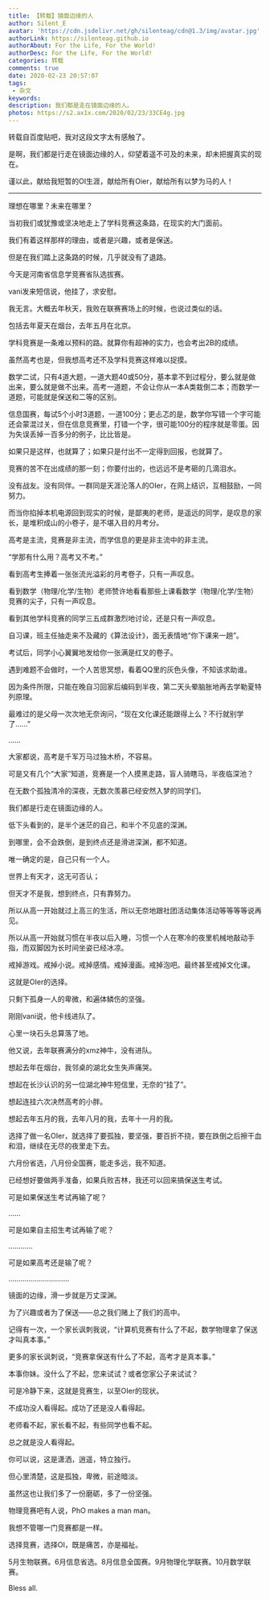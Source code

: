 ```yaml
---
title: 【转载】镜面边缘的人
author: Silent_E
avatar: 'https://cdn.jsdelivr.net/gh/silenteag/cdn@1.3/img/avatar.jpg'
authorLink: https://silenteag.github.io
authorAbout: For the Life, For the World!
authorDesc: For the Life, For the World!
categories: 转载
comments: true
date: 2020-02-23 20:57:07
tags:
 - 杂文
keywords:
description: 我们都是走在镜面边缘的人。
photos: https://s2.ax1x.com/2020/02/23/33CE4g.jpg
---
```


转载自百度贴吧，我对这段文字太有感触了。

是啊，我们都是行走在镜面边缘的人，仰望着遥不可及的未来，却未把握真实的现在。

谨以此，献给我短暂的OI生涯，献给所有Oier，献给所有以梦为马的人！

------



理想在哪里？未来在哪里？

当初我们或犹豫或坚决地走上了学科竞赛这条路，在现实的大门面前。

我们有着这样那样的理由，或者是兴趣，或者是保送。

但是在我们踏上这条路的时候，几乎就没有了退路。

今天是河南省信息学竞赛省队选拔赛。

vani发来短信说，他挂了，求安慰。

我无言。大概去年秋天，我败在联赛赛场上的时候，也说过类似的话。

包括去年夏天在烟台，去年五月在北京。

学科竞赛是一条难以预料的路。就算你有超神的实力，也会考出2B的成绩。

虽然高考也是，但我想高考还不及学科竞赛这样难以捉摸。

数学二试，只有4道大题，一道大题40或50分，基本拿不到过程分，要么就是做出来，要么就是做不出来。高考一道题，不会让你从一本A类栽倒二本；而数学一道题，可能就是保送和二等的区别。

信息国赛，每试5个小时3道题，一道100分；更忐忑的是，数学你写错一个字可能还会蒙混过关，但在信息竞赛里，打错一个字，很可能100分的程序就是零蛋。因为失误丢掉一百多分的例子，比比皆是。

如果只是这样，也就算了；如果只是付出不一定得到回报，也就算了。

竞赛的苦不在出成绩的那一刻；你要付出的，也远远不是考砸的几滴泪水。

没有战友。没有同伴。一群同是天涯沦落人的OIer，在网上结识，互相鼓励，一同努力。

而当你掐掉本机电源回到现实的时候，是鄙夷的老师，是遥远的同学，是叹息的家长，是堆积成山的小卷子，是不堪入目的月考分。

高考是主流，竞赛是非主流，而学信息的更是非主流中的非主流。

“学那有什么用？高考又不考。”

看到高考生捧着一张张流光溢彩的月考卷子，只有一声叹息。

看到数学（物理/化学/生物）老师赞许地看看那些上课看数学（物理/化学/生物）竞赛的尖子，只有一声叹息。

看到其他学科竞赛的同学三五成群激烈地讨论，还是只有一声叹息。

自习课，班主任抽走来不及藏的《算法设计》，面无表情地“你下课来一趟”。

考试后，同学小心翼翼地发给你一张满是红叉的卷子。

遇到难题不会做时，一个人苦思冥想，看着QQ里的灰色头像，不知该求助谁。

因为条件所限，只能在晚自习回家后编码到半夜，第二天头晕脑胀地再去学勒夏特列原理。

最难过的是父母一次次地无奈询问，“现在文化课还能跟得上么？不行就别学了……”

……

大家都说，高考是千军万马过独木桥，不容易。

可是又有几个“大家”知道，竞赛是一个人摸黑走路，盲人骑瞎马，半夜临深池？

在无数个孤独清冷的深夜，无数次羡慕已经安然入梦的同学们。

我们都是行走在镜面边缘的人。

低下头看到的，是半个迷茫的自己，和半个不见底的深渊。

到哪里，会不会跌倒，是到终点还是滑进深渊，都不知道。

唯一确定的是，自己只有一个人。

世界上有天才，这无可否认；

但天才不是我，想到终点，只有靠努力。

所以从高一开始就过上高三的生活，所以无奈地跟社团活动集体活动等等等等说再见。

所以从高一开始就习惯在半夜以后入睡，习惯一个人在寒冷的夜里机械地敲动手指，而双脚因为长时间坐姿已经冰凉。

戒掉游戏。戒掉小说。戒掉感情。戒掉漫画。戒掉泡吧。最终甚至戒掉文化课。

这就是OIer的选择。

只剩下孤身一人的卑微，和遍体鳞伤的坚强。

刚刚vani说，他卡线进队了。

心里一块石头总算落了地。

他又说，去年联赛满分的xmz神牛，没有进队。

想起去年在烟台，我邻桌的湖北女生失声痛哭。

想起在长沙认识的另一位湖北神牛短信里，无奈的“挂了”。

想起连挂六次决然高考的小胖。

想起去年五月的我，去年八月的我，去年十一月的我。

选择了做一名OIer，就选择了要孤独，要坚强，要百折不挠，要在跌倒之后擦干血和泪，继续在无尽的夜里走下去。

六月份省选，八月份全国赛，能走多远，我不知道。

已经想好要做两手准备，如果兵败吉林，我还可以回来搞保送生考试。

可是如果保送生考试再输了呢？

……

可是如果自主招生考试再输了呢？

…………

可是如果高考还是输了呢？

…………………………

镜面的边缘，滑一步就是万丈深渊。

为了兴趣或者为了保送——总之我们赌上了我们的高中。

记得有一次，一个家长讽刺我说，“计算机竞赛有什么了不起，数学物理拿了保送才叫真本事。”

更多的家长讽刺说，“竞赛拿保送有什么了不起，高考才是真本事。”

本事你妹。没什么了不起，您来试试？或者您家公子来试试？

可是冷静下来，这就是竞赛生，以至OIer的现状。

不成功没人看得起。成功了还是没人看得起。

老师看不起，家长看不起，有些同学也看不起。

总之就是没人看得起。

你可以说，这是潇洒，逍遥，特立独行。

但心里清楚，这是孤独，卑微，前途暗淡。

虽然这也让我们多了一份磨砺，多了一份坚强。

物理竞赛吧有人说，PhO makes a man man。

我想不管哪一门竞赛都是一样。

选择竞赛，选择OI，既是痛苦，亦是福祉。

5月生物联赛。6月信息省选。8月信息全国赛。9月物理化学联赛。10月数学联赛。

Bless all.
